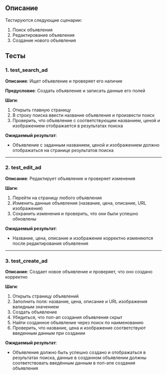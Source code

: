 ## Описание
Тестируются следующие сценарии:
1. Поиск объявления
2. Редактирование объявления
3. Создание нового объявления

## Тесты

### 1. test_search_ad
**Описание**: Ищет объявление и проверяет его наличие

**Предусловие**: Создать объявление и записать данные его полей

**Шаги**:
1. Открыть главную страницу
2. В строку поиска ввести название объявления и произвести поиск
3. Проверить, что объявление с соответствующим названием, ценой и изображением отображается в результатах поиска

**Ожидаемый результат**:
- Объявление с заданным названием, ценой и изображением должно отображаться на странице результатов поиска

---

### 2. test_edit_ad
**Описание**: Редактирует объявление и проверяет изменения

**Шаги**:
1. Перейти на страницу любого объявления
2. Изменить данные объявления (название, цена, описание, URL изображения)
3. Сохранить изменения и проверить, что они были успешно обновлены

**Ожидаемый результат**:
- Название, цена, описание и изображение корректно изменяются после редактирования объявления

---

### 3. test_create_ad
**Описание**: Создает новое объявление и проверяет, что оно создано корректно

**Шаги**:
1. Открыть страницу объявлений
2. Заполнить поля: название, цена, описание и URL изображения валидным значением
3. Создать объявление
4. Убедиться, что поп-ап создания объявления скрыт
5. Найти созданное объявление через поиск по наименованию
6. Проверить, что название, цена и изображение соответствуют введенным данным при создании

**Ожидаемый результат**:
- Объявление должно быть успешно создано и отображаться в результатах поиска, данные в созданном объявлении должны соответствовать введённым данным в поп-апе создания объявления
